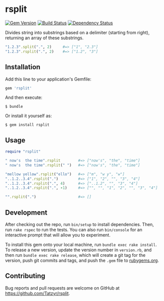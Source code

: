 # rsplit

[![Gem Version](https://badge.fury.io/rb/rsplit.svg)](http://badge.fury.io/rb/rsplit)
[![Build Status](https://travis-ci.org/Tatzyr/rsplit.svg?branch=master)](https://travis-ci.org/Tatzyr/rsplit)
[![Dependency Status](https://gemnasium.com/Tatzyr/rsplit.svg)](https://gemnasium.com/Tatzyr/rsplit)

Divides string into substrings based on a delimiter (starting from right),
returning an array of these substrings.

```ruby
"1.2.3".split(".", 2)     #=> ["1", "2.3"]
"1.2.3".rsplit(".", 2)    #=> ["1.2", "3"]
```

## Installation

Add this line to your application's Gemfile:

```ruby
gem 'rsplit'
```

And then execute:

    $ bundle

Or install it yourself as:

    $ gem install rsplit

## Usage

```ruby
require "rsplit"

" now's  the time".rsplit        #=> ["now's", "the", "time"]
" now's  the time".rsplit(" ")   #=> ["now's", "the", "time"]

"mellow yellow".rsplit("ello")   #=> ["m", "w y", "w"]
"..1.2..3.4".rsplit(".")         #=> ["1", "2", "", "3", "4"]
"..1.2..3.4".rsplit(".", 4)      #=> ["..1.2", "", "3", "4"]
"..1.2..3.4".rsplit(".", -1)     #=> ["", "", "1", "2", "", "3", "4"]

"".rsplit(".")                   #=> []
```

## Development

After checking out the repo, run `bin/setup` to install dependencies. Then, run `rake rspec` to run the tests. You can also run `bin/console` for an interactive prompt that will allow you to experiment.

To install this gem onto your local machine, run `bundle exec rake install`. To release a new version, update the version number in `version.rb`, and then run `bundle exec rake release`, which will create a git tag for the version, push git commits and tags, and push the `.gem` file to [rubygems.org](https://rubygems.org).

## Contributing

Bug reports and pull requests are welcome on GitHub at https://github.com/Tatzyr/rsplit.

